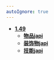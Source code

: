 ```yaml
---
autoIgnore: true
---
```


- [**1.49**](./)
  - [**物品japi**](./物品japi.md)
  - [**装饰物japi**](./装饰物japi.md)
  - [**技能japi**](./技能japi.md)
